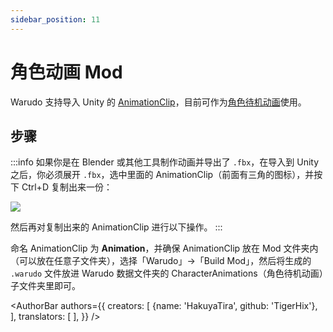 ```yaml
---
sidebar_position: 11
---
```


# 角色动画 Mod

Warudo 支持导入 Unity 的 [AnimationClip](https://docs.unity3d.com/ScriptReference/AnimationClip.html)，目前可作为[角色待机动画](https://tira.gitbook.io/warudo/assets/character)使用。

## 步骤

:::info
如果你是在 Blender 或其他工具制作动画并导出了 `.fbx`，在导入到 Unity 之后，你必须展开 `.fbx`，选中里面的 AnimationClip（前面有三角的图标），并按下 Ctrl+D 复制出来一份：

![](/doc-img/en-character-animation-mod-1.webp)

然后再对复制出来的 AnimationClip 进行以下操作。
:::

命名 AnimationClip 为 **Animation**，并确保 AnimationClip 放在 Mod 文件夹内（可以放在任意子文件夹），选择「Warudo」->「Build Mod」，然后将生成的 `.warudo` 文件放进 Warudo 数据文件夹的 CharacterAnimations（角色待机动画）子文件夹里即可。

<AuthorBar authors={{
  creators: [
    {name: 'HakuyaTira', github: 'TigerHix'},
  ],
  translators: [
  ],
}} />